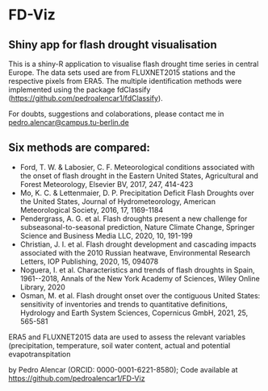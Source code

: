# FD-Viz
## Shiny app for flash drought visualisation

This is a shiny-R application to visualise flash drought time series in central Europe. The data sets used are from FLUXNET2015 stations and the respective pixels from ERA5. The multiple identification methods were implemented using the package fdClassify (https://github.com/pedroalencar1/fdClassify).

For doubts, suggestions and colaborations, please contact me in pedro.alencar@campus.tu-berlin.de

## Six methods are compared:
 * Ford, T. W. & Labosier, C. F. Meteorological conditions associated with the onset of flash drought in the Eastern United States, Agricultural and Forest Meteorology, Elsevier BV, 2017, 247, 414-423
 * Mo, K. C. & Lettenmaier, D. P. Precipitation Deficit Flash Droughts over the United States, Journal of Hydrometeorology, American Meteorological Society, 2016, 17, 1169-1184
 * Pendergrass, A. G. et al. Flash droughts present a new challenge for subseasonal-to-seasonal prediction, Nature Climate Change, Springer Science and Business Media LLC, 2020, 10, 191-199
 * Christian, J. I. et al. Flash drought development and cascading impacts associated with the 2010 Russian heatwave, Environmental Research Letters, IOP Publishing, 2020, 15, 094078
 * Noguera, I. et al. Characteristics and trends of flash droughts in Spain, 1961--2018, Annals of the New York Academy of Sciences, Wiley Online Library, 2020
 * Osman, M. et al. Flash drought onset over the contiguous United States: sensitivity of inventories and trends to quantitative definitions, Hydrology and Earth System Sciences, Copernicus GmbH, 2021, 25, 565-581
 
ERA5 and FLUXNET2015 data are used to assess the relevant variables (precipitation, temperature, soil water content, actual and potential evapotranspitation

by Pedro Alencar (ORCID: 0000-0001-6221-8580); Code available at https://github.com/pedroalencar1/FD-Viz
